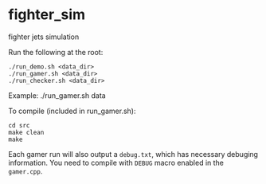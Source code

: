# fighter_sim
fighter jets simulation

Run the following at the root:
```
./run_demo.sh <data_dir>
./run_gamer.sh <data_dir>
./run_checker.sh <data_dir>
```

Example:
./run_gamer.sh data

To compile (included in run_gamer.sh):
```
cd src
make clean
make
```

Each gamer run will also output a ```debug.txt```, which has necessary debuging information. You need to compile with ```DEBUG``` macro enabled in the ```gamer.cpp```. 